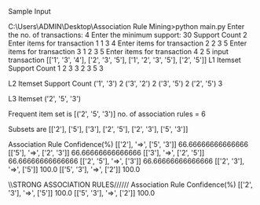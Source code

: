 Sample Input


C:\Users\ADMIN\Desktop\Association Rule Mining>python main.py
Enter the no. of transactions: 4
Enter the minimum support: 30
Support Count 2
Enter items for transaction 1
1 3 4
Enter items for transaction 2
2 3 5
Enter items for transaction 3
1 2 3 5
Enter items for transaction 4
2 5
input transaction [['1', '3', '4'], ['2', '3', '5'], ['1', '2', '3', '5'], ['2', '5']]
L1
Itemset    Support Count
1          2
3          3
2          3
5          3

L2
Itemset            Support Count
('1', '3')          2
('3', '2')          2
('3', '5')          2
('2', '5')          3

L3
Itemset
('2', '5', '3')

Frequent item set is [('2', '5', '3')]
no. of association rules =  6

Subsets are  [['2'], ['5'], ['3'], ['2', '5'], ['2', '3'], ['5', '3']]

Association Rule                Confidence(%)
[['2'], '=>', ['5', '3']]                66.66666666666666
[['5'], '=>', ['2', '3']]                66.66666666666666
[['3'], '=>', ['2', '5']]                66.66666666666666
[['2', '5'], '=>', ['3']]                66.66666666666666
[['2', '3'], '=>', ['5']]                100.0
[['5', '3'], '=>', ['2']]                100.0

\\\\STRONG ASSOCIATION RULES//////
Association Rule                Confidence(%)
[['2', '3'], '=>', ['5']]                100.0
[['5', '3'], '=>', ['2']]                100.0
